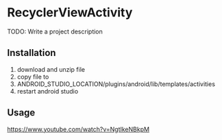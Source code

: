 
# RecyclerViewActivity
TODO: Write a project description
## Installation
1. download and unzip file
2. copy file to
3. ANDROID_STUDIO_LOCATION/plugins/android/lib/templates/activities
4. restart android studio
## Usage
https://www.youtube.com/watch?v=NgtIkeNBkpM

